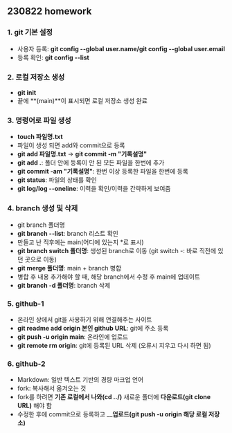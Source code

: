 ## 230822 homework ##

### 1. git 기본 설정 ###
- 사용자 등록: **git config --global user.name/git config --global user.email**
- 등록 확인: **git config --list**

### 2. 로컬 저장소 생성 ###
- **git init**
- 끝에 **(main)**이 표시되면 로컬 저장소 생성 완료  

### 3. 명령어로 파일 생성 ###
- **touch 파일명.txt**
- 파일이 생성 되면 add와 commit으로 등록
- **git add 파일명.txt** -> **git commit -m "기록설명"**
- **git add .**: 폴더 안에 등록이 안 된 모든 파일을 한번에 추가
- **git commit -am "기록설명"**: 한번 이상 등록한 파일을 한번에 등록 
- **git status**: 파일의 상태를 확인  
- **git log/log --oneline**: 이력을 확인/이력을 간략하게 보여줌

### 4. branch 생성 및 삭제 ###
- git branch 폴더명
- **git branch --list**: branch 리스트 확인  
- 만들고 난 직후에는 main(어디에 있는지 *로 표시)  
- **git branch switch 폴더명**: 생성된 branch로 이동 (git switch -: 바로 직전에 있던 곳으로 이동) 
- **git merge 폴더명**: main + branch 병합 
- 병합 후 내용 추가해야 할 때, 해당 branch에서 수정 후 main에 업데이트 
- **git branch -d 폴더명**: branch 삭제 

### 5. github-1 ###
- 온라인 상에서 git을 사용하기 위해 연결해주는 사이트 
- **git readme add origin 본인 github URL**: git에 주소 등록 
- **git push -u origin main**: 온라인에 업로드
- **git remote rm origin**: git에 등록된 URL 삭제 (오류시 지우고 다시 하면 됨) 

### 6. github-2 ###
- Markdown: 일반 텍스트 기반의 경량 마크업 언어 
- fork: 복사해서 옮겨오는 것 
- fork를 하려면 **기존 로컬에서 나와(cd ../)** 새로운 폴더에 **다운로드(git clone URL)** 해야 함 
- 수정한 후에 commit으로 등록하고 __**업로드(git push -u origin 해당 로컬 저장소)**
